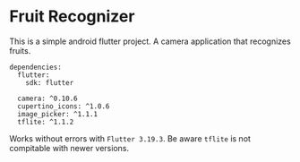 # Fruit Recognizer

This is a simple android flutter project. A camera application that recognizes fruits.


```
dependencies:
  flutter:
    sdk: flutter

  camera: ^0.10.6
  cupertino_icons: ^1.0.6
  image_picker: ^1.1.1
  tflite: ^1.1.2
```

Works without errors with `Flutter 3.19.3`. Be aware `tflite` is not compitable with newer versions.
